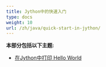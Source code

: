 ```yaml
---
title: Jython中的快速入门
type: docs
weight: 10
url: /zh/java/quick-start-in-jython/
---
```


**本部分包括以下主题:**

- [在Jython中打印 Hello World](/cells/zh/java/hello-world-in-jython/)
